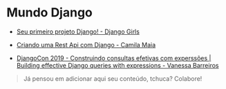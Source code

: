 # Mundo Django

- [Seu primeiro projeto Django! - Django Girls](https://tutorial.djangogirls.org/pt/django_start_project/)

- [Criando uma Rest Api com Django - Camila Maia](https://www.youtube.com/watch?v=_NoPfmPerKQ&ab_channel=MarcusPereira)

- [DjangoCon 2019 - Construindo consultas efetivas com experssões | Building effective Django queries with expressions - Vanessa Barreiros
](https://www.youtube.com/watch?v=a-sfr6y_hY8&ab_channel=DjangoConUS)

> Já pensou em adicionar aqui seu conteúdo, tchuca? Colabore!

